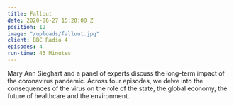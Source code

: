 ```yaml
---
title: Fallout
date: 2020-06-27 15:20:00 Z
position: 12
image: "/uploads/fallout.jpg"
client: BBC Radio 4
episodes: 4
run-time: 43 Minutes
---
```


Mary Ann Sieghart and a panel of experts discuss the long-term impact of the coronavirus pandemic. Across four episodes, we delve into the consequences of the virus on the role of the state, the global economy, the future of healthcare and the environment. 